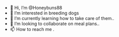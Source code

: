 - 👋 Hi, I’m @Honeybuns88
- 👀 I’m interested in breeding dogs
- 🌱 I’m currently learning how to take care of them..
- 💞️ I’m looking to collaborate on meal plans..
- 📫 How to reach me .

<!---
Honeybuns88/Honeybuns88 is a ✨ special ✨ repository because its `README.md` (this file) appears on your GitHub profile.
You can click the Preview link to take a look at your changes.
--->
